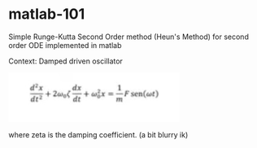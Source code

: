 # matlab-101
Simple Runge-Kutta Second Order method (Heun's Method) for second order ODE implemented in matlab

Context: Damped driven oscillator

![2º order ODE](equation.jpg "Damped driven oscillator equation")

where zeta is the damping coefficient. (a bit blurry ik)
